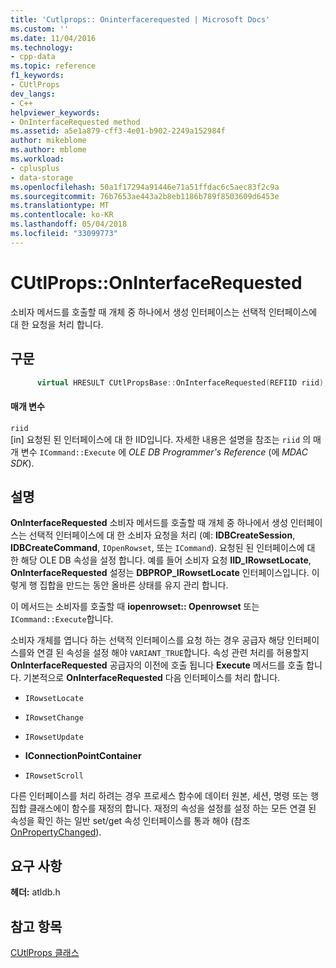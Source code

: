 ```yaml
---
title: 'Cutlprops:: Oninterfacerequested | Microsoft Docs'
ms.custom: ''
ms.date: 11/04/2016
ms.technology:
- cpp-data
ms.topic: reference
f1_keywords:
- CUtlProps
dev_langs:
- C++
helpviewer_keywords:
- OnInterfaceRequested method
ms.assetid: a5e1a879-cff3-4e01-b902-2249a152984f
author: mikeblome
ms.author: mblome
ms.workload:
- cplusplus
- data-storage
ms.openlocfilehash: 50a1f17294a91446e71a51ffdac6c5aec83f2c9a
ms.sourcegitcommit: 76b7653ae443a2b8eb1186b789f8503609d6453e
ms.translationtype: MT
ms.contentlocale: ko-KR
ms.lasthandoff: 05/04/2018
ms.locfileid: "33099773"
---
```

# <a name="cutlpropsoninterfacerequested"></a>CUtlProps::OnInterfaceRequested
소비자 메서드를 호출할 때 개체 중 하나에서 생성 인터페이스는 선택적 인터페이스에 대 한 요청을 처리 합니다.  
  
## <a name="syntax"></a>구문  
  
```cpp
      virtual HRESULT CUtlPropsBase::OnInterfaceRequested(REFIID riid);  
```  
  
#### <a name="parameters"></a>매개 변수  
 `riid`  
 [in] 요청된 된 인터페이스에 대 한 IID입니다. 자세한 내용은 설명을 참조는 `riid` 의 매개 변수 `ICommand::Execute` 에 *OLE DB Programmer's Reference* (에 *MDAC SDK*).  
  
## <a name="remarks"></a>설명  
 **OnInterfaceRequested** 소비자 메서드를 호출할 때 개체 중 하나에서 생성 인터페이스는 선택적 인터페이스에 대 한 소비자 요청을 처리 (예: **IDBCreateSession**, **IDBCreateCommand**, `IOpenRowset`, 또는 `ICommand`). 요청된 된 인터페이스에 대 한 해당 OLE DB 속성을 설정 합니다. 예를 들어 소비자 요청 **IID_IRowsetLocate**, **OnInterfaceRequested** 설정는 **DBPROP_IRowsetLocate** 인터페이스입니다. 이렇게 행 집합을 만드는 동안 올바른 상태를 유지 관리 합니다.  
  
 이 메서드는 소비자를 호출할 때 **iopenrowset:: Openrowset** 또는 `ICommand::Execute`합니다.  
  
 소비자 개체를 엽니다 하는 선택적 인터페이스를 요청 하는 경우 공급자 해당 인터페이스를와 연결 된 속성을 설정 해야 `VARIANT_TRUE`합니다. 속성 관련 처리를 허용할지 **OnInterfaceRequested** 공급자의 이전에 호출 됩니다 **Execute** 메서드를 호출 합니다. 기본적으로 **OnInterfaceRequested** 다음 인터페이스를 처리 합니다.  
  
-   `IRowsetLocate`  
  
-   `IRowsetChange`  
  
-   `IRowsetUpdate`  
  
-   **IConnectionPointContainer**  
  
-   `IRowsetScroll`  
  
 다른 인터페이스를 처리 하려는 경우 프로세스 함수에 데이터 원본, 세션, 명령 또는 행 집합 클래스에이 함수를 재정의 합니다. 재정의 속성을 설정를 설정 하는 모든 연결 된 속성을 확인 하는 일반 set/get 속성 인터페이스를 통과 해야 (참조 [OnPropertyChanged](../../data/oledb/cutlprops-onpropertychanged.md)).  
  
## <a name="requirements"></a>요구 사항  
 **헤더:** atldb.h  
  
## <a name="see-also"></a>참고 항목  
 [CUtlProps 클래스](../../data/oledb/cutlprops-class.md)